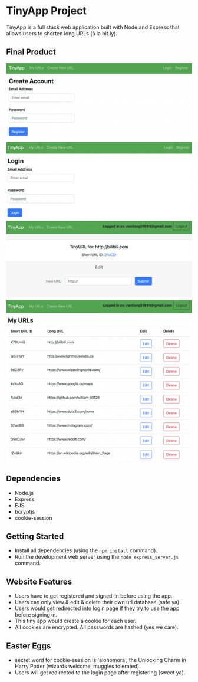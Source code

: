 # TinyApp Project

TinyApp is a full stack web application built with Node and Express that allows users to shorten long URLs (à la bit.ly).

## Final Product

!["Screenshot of register page"](https://github.com/william-li0128/tinyapp/blob/main/docs/register.png?raw=true)
!["Screenshot of login page"](https://github.com/william-li0128/tinyapp/blob/main/docs/login.png?raw=true)
!["Screenshot of create new url page"](https://github.com/william-li0128/tinyapp/blob/main/docs/urls:id.png?raw=true)
!["Screenshot of URLs page"](https://github.com/william-li0128/tinyapp/blob/main/docs/urls-page.png?raw=true)

## Dependencies

- Node.js
- Express
- EJS
- bcryptjs
- cookie-session

## Getting Started

- Install all dependencies (using the `npm install` command).
- Run the development web server using the `node express_server.js` command.

## Website Features

- Users have to get registered and signed-in before using the app.
- Users can only view & edit & delete their own url database (safe ya).
- Users would get redirected into login page if they try to use the app before signing in.
- This tiny app would create a cookie for each user.
- All cookies are encrypted. All passwords are hashed (yes we care).

## Easter Eggs

-   secret word for cookie-session is 'alohomora', the Unlocking Charm in Harry Potter (wizards welcome, muggles tolerated). 
- Users will get redirected to the login page after registering (sweet ya).